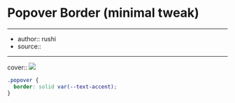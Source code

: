 

# Popover Border (minimal tweak)

---

- author:: rushi
- source::

---

cover:: ![](https://i.imgur.com/oXNlnHH.png)

```css
.popover {
  border: solid var(--text-accent);
}
```
